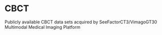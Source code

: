 # CBCT
Publicly available CBCT data sets acquired by SeeFactorCT3/VimagoGT30 Multimodal Medical Imaging Platform
